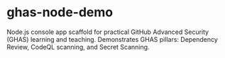 # ghas-node-demo
Node.js console app scaffold for practical GitHub Advanced Security (GHAS) learning and teaching. Demonstrates GHAS pillars: Dependency Review, CodeQL scanning, and Secret Scanning.
